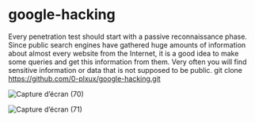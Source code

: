 # google-hacking
Every penetration test should start with a passive reconnaissance phase. Since public search engines have gathered huge amounts of information about almost every website from the Internet, it is a good idea to make some queries and get this information from them. Very often you will find sensitive information or data that is not supposed to be public.
git clone https://github.com/0-plxux/google-hacking.git

![Capture d’écran (70)](https://github.com/0-plxux/google-hacking/assets/163966277/d8ce3640-ef28-4674-a96b-155e87737be5)


![Capture d’écran (71)](https://github.com/0-plxux/google-hacking/assets/163966277/64c37405-648c-46c2-bbf2-a683503e8afb)
